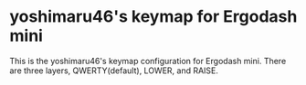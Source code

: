 # yoshimaru46's keymap for Ergodash mini

This is the yoshimaru46's keymap configuration for Ergodash mini.
There are three layers, QWERTY(default), LOWER, and RAISE.

